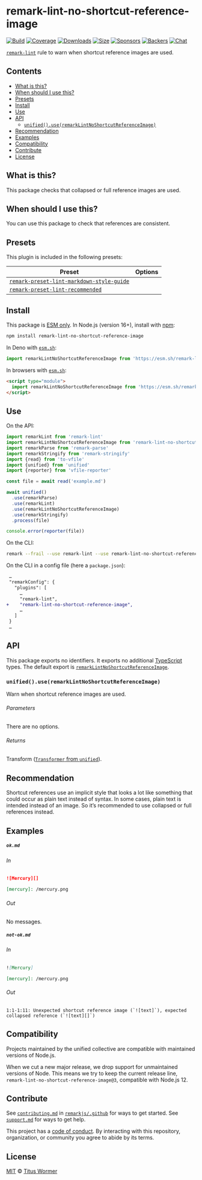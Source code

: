 <!--This file is generated-->

# remark-lint-no-shortcut-reference-image

[![Build][badge-build-image]][badge-build-url]
[![Coverage][badge-coverage-image]][badge-coverage-url]
[![Downloads][badge-downloads-image]][badge-downloads-url]
[![Size][badge-size-image]][badge-size-url]
[![Sponsors][badge-funding-sponsors-image]][badge-funding-url]
[![Backers][badge-funding-backers-image]][badge-funding-url]
[![Chat][badge-chat-image]][badge-chat-url]

[`remark-lint`][github-remark-lint] rule to warn when shortcut reference images are used.

## Contents

* [What is this?](#what-is-this)
* [When should I use this?](#when-should-i-use-this)
* [Presets](#presets)
* [Install](#install)
* [Use](#use)
* [API](#api)
  * [`unified().use(remarkLintNoShortcutReferenceImage)`](#unifieduseremarklintnoshortcutreferenceimage)
* [Recommendation](#recommendation)
* [Examples](#examples)
* [Compatibility](#compatibility)
* [Contribute](#contribute)
* [License](#license)

## What is this?

This package checks that collapsed or full reference images are used.

## When should I use this?

You can use this package to check that references are consistent.

## Presets

This plugin is included in the following presets:

| Preset | Options |
| - | - |
| [`remark-preset-lint-markdown-style-guide`](https://github.com/remarkjs/remark-lint/tree/main/packages/remark-preset-lint-markdown-style-guide) | |
| [`remark-preset-lint-recommended`](https://github.com/remarkjs/remark-lint/tree/main/packages/remark-preset-lint-recommended) | |

## Install

This package is [ESM only][github-gist-esm].
In Node.js (version 16+),
install with [npm][npm-install]:

```sh
npm install remark-lint-no-shortcut-reference-image
```

In Deno with [`esm.sh`][esm-sh]:

```js
import remarkLintNoShortcutReferenceImage from 'https://esm.sh/remark-lint-no-shortcut-reference-image@3'
```

In browsers with [`esm.sh`][esm-sh]:

```html
<script type="module">
  import remarkLintNoShortcutReferenceImage from 'https://esm.sh/remark-lint-no-shortcut-reference-image@3?bundle'
</script>
```

## Use

On the API:

```js
import remarkLint from 'remark-lint'
import remarkLintNoShortcutReferenceImage from 'remark-lint-no-shortcut-reference-image'
import remarkParse from 'remark-parse'
import remarkStringify from 'remark-stringify'
import {read} from 'to-vfile'
import {unified} from 'unified'
import {reporter} from 'vfile-reporter'

const file = await read('example.md')

await unified()
  .use(remarkParse)
  .use(remarkLint)
  .use(remarkLintNoShortcutReferenceImage)
  .use(remarkStringify)
  .process(file)

console.error(reporter(file))
```

On the CLI:

```sh
remark --frail --use remark-lint --use remark-lint-no-shortcut-reference-image .
```

On the CLI in a config file (here a `package.json`):

```diff
 …
 "remarkConfig": {
   "plugins": [
     …
     "remark-lint",
+    "remark-lint-no-shortcut-reference-image",
     …
   ]
 }
 …
```

## API

This package exports no identifiers.
It exports no additional [TypeScript][typescript] types.
The default export is
[`remarkLintNoShortcutReferenceImage`][api-remark-lint-no-shortcut-reference-image].

### `unified().use(remarkLintNoShortcutReferenceImage)`

Warn when shortcut reference images are used.

###### Parameters

There are no options.

###### Returns

Transform ([`Transformer` from `unified`][github-unified-transformer]).

## Recommendation

Shortcut references use an implicit style that looks a lot like something
that could occur as plain text instead of syntax.
In some cases,
plain text is intended instead of an image.
So it’s recommended to use collapsed or full references instead.

## Examples

##### `ok.md`

###### In

```markdown
![Mercury][]

[mercury]: /mercury.png
```

###### Out

No messages.

##### `not-ok.md`

###### In

```markdown
![Mercury]

[mercury]: /mercury.png
```

###### Out

```text
1:1-1:11: Unexpected shortcut reference image (`![text]`), expected collapsed reference (`![text][]`)
```

## Compatibility

Projects maintained by the unified collective are compatible with maintained
versions of Node.js.

When we cut a new major release, we drop support for unmaintained versions of
Node.
This means we try to keep the current release line,
`remark-lint-no-shortcut-reference-image@3`,
compatible with Node.js 12.

## Contribute

See [`contributing.md`][github-dotfiles-contributing] in [`remarkjs/.github`][github-dotfiles-health] for ways
to get started.
See [`support.md`][github-dotfiles-support] for ways to get help.

This project has a [code of conduct][github-dotfiles-coc].
By interacting with this repository, organization, or community you agree to
abide by its terms.

## License

[MIT][file-license] © [Titus Wormer][author]

[api-remark-lint-no-shortcut-reference-image]: #unifieduseremarklintnoshortcutreferenceimage

[author]: https://wooorm.com

[badge-build-image]: https://github.com/remarkjs/remark-lint/workflows/main/badge.svg

[badge-build-url]: https://github.com/remarkjs/remark-lint/actions

[badge-chat-image]: https://img.shields.io/badge/chat-discussions-success.svg

[badge-chat-url]: https://github.com/remarkjs/remark/discussions

[badge-coverage-image]: https://img.shields.io/codecov/c/github/remarkjs/remark-lint.svg

[badge-coverage-url]: https://codecov.io/github/remarkjs/remark-lint

[badge-downloads-image]: https://img.shields.io/npm/dm/remark-lint-no-shortcut-reference-image.svg

[badge-downloads-url]: https://www.npmjs.com/package/remark-lint-no-shortcut-reference-image

[badge-funding-backers-image]: https://opencollective.com/unified/backers/badge.svg

[badge-funding-sponsors-image]: https://opencollective.com/unified/sponsors/badge.svg

[badge-funding-url]: https://opencollective.com/unified

[badge-size-image]: https://img.shields.io/bundlejs/size/remark-lint-no-shortcut-reference-image

[badge-size-url]: https://bundlejs.com/?q=remark-lint-no-shortcut-reference-image

[esm-sh]: https://esm.sh

[file-license]: https://github.com/remarkjs/remark-lint/blob/main/license

[github-dotfiles-coc]: https://github.com/remarkjs/.github/blob/main/code-of-conduct.md

[github-dotfiles-contributing]: https://github.com/remarkjs/.github/blob/main/contributing.md

[github-dotfiles-health]: https://github.com/remarkjs/.github

[github-dotfiles-support]: https://github.com/remarkjs/.github/blob/main/support.md

[github-gist-esm]: https://gist.github.com/sindresorhus/a39789f98801d908bbc7ff3ecc99d99c

[github-remark-lint]: https://github.com/remarkjs/remark-lint

[github-unified-transformer]: https://github.com/unifiedjs/unified#transformer

[npm-install]: https://docs.npmjs.com/cli/install

[typescript]: https://www.typescriptlang.org
